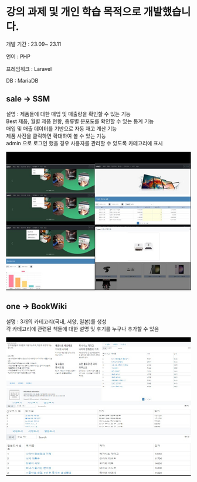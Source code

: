 <h1>
  강의 과제 및 개인 학습 목적으로 개발했습니다.
</h1>
<p>개발 기간 : 23.09~ 23.11  </p>
<p>언어 : PHP      </p>
<p>프레임워크 : Laravel</p>
<p>DB : MariaDB      </p>
<h2>sale -> SSM </h2>
<p>설명 : 제품들에 대한 매입 및 매출량을 확인할 수 있는 기능 <br>
           Best 제품, 월별 제품 현황, 종류별 분포도를 확인할 수 있는 통계 기능 <br>
           매입 및 매출 데이터를 기반으로 자동 재고 계산 기능 <br>
           제품 사진을 클릭하면 확대하여 볼 수 있는 기능 <br>
           admin 으로 로그인 했을 경우 사용자를 관리할 수 있도록 카테고리에 표시</p>

<p align="center">
  <img src="https://raw.githubusercontent.com/janghee1107/Laravel_SSM/main/SSM.png" width="700">
</p>

<h2>one -> BookWiki </h2>
<p>설명 : 3개의 카테고리(국내, 서양, 일본)를 생성 <br>
각 카테고리에 관련된 책들에 대한 설명 및 후기를 누구나 추가할 수 있음</p>

<p align="center">
  <img src="https://raw.githubusercontent.com/janghee1107/Laravel_SSM/main/BookWiki.png" width="700">
</p>

